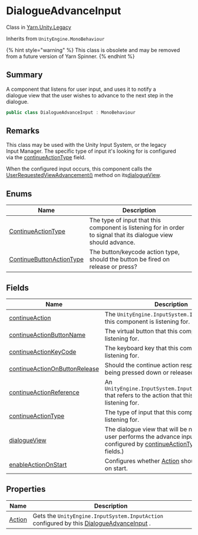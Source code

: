 # DialogueAdvanceInput

Class in [Yarn.Unity.Legacy](yarn.unity.legacy.md)

Inherits from `UnityEngine.MonoBehaviour`

{% hint style="warning" %}
This class is obsolete and may be removed from a future version of Yarn Spinner.
{% endhint %}

## Summary

A component that listens for user input, and uses it to notify a\
dialogue view that the user wishes to advance to the next step in the\
dialogue.

```csharp
public class DialogueAdvanceInput : MonoBehaviour
```

## Remarks

This class may be used with the Unity Input System, or the legacy\
Input Manager. The specific type of input it's looking for is configured\
via the [continueActionType](yarn.unity.legacy.dialogueadvanceinput.continueactiontype-2.md) field.

When the configured input occurs, this component calls the [UserRequestedViewAdvancement()](yarn.unity.legacy.dialogueviewbase.userrequestedviewadvancement.md) method on its[dialogueView](yarn.unity.legacy.dialogueadvanceinput.dialogueview.md).

## Enums

| Name                                                                                           | Description                                                                                                      |
| ---------------------------------------------------------------------------------------------- | ---------------------------------------------------------------------------------------------------------------- |
| [ContinueActionType](yarn.unity.legacy.dialogueadvanceinput.continueactiontype-1.md)           | The type of input that this component is listening for in order to signal that its dialogue view should advance. |
| [ContinueButtonActionType](yarn.unity.legacy.dialogueadvanceinput.continuebuttonactiontype.md) | The button/keycode action type, should the button be fired on release or press?                                  |

## Fields

| Name                                                                                                     | Description                                                                                                                                                                                                  |
| -------------------------------------------------------------------------------------------------------- | ------------------------------------------------------------------------------------------------------------------------------------------------------------------------------------------------------------ |
| [continueAction](yarn.unity.legacy.dialogueadvanceinput.continueaction.md)                               | The `UnityEngine.InputSystem.InputAction` that this component is listening for.                                                                                                                              |
| [continueActionButtonName](yarn.unity.legacy.dialogueadvanceinput.continueactionbuttonname.md)           | The virtual button that this component is listening for.                                                                                                                                                     |
| [continueActionKeyCode](yarn.unity.legacy.dialogueadvanceinput.continueactionkeycode.md)                 | The keyboard key that this component is listening for.                                                                                                                                                       |
| [continueActionOnButtonRelease](yarn.unity.legacy.dialogueadvanceinput.continueactiononbuttonrelease.md) | Should the continue action respond to key being pressed down or released.                                                                                                                                    |
| [continueActionReference](yarn.unity.legacy.dialogueadvanceinput.continueactionreference.md)             | An `UnityEngine.InputSystem.InputActionReference` that refers to the action that this component is listening for.                                                                                            |
| [continueActionType](yarn.unity.legacy.dialogueadvanceinput.continueactiontype-2.md)                     | The type of input that this component is listening for.                                                                                                                                                      |
| [dialogueView](yarn.unity.legacy.dialogueadvanceinput.dialogueview.md)                                   | The dialogue view that will be notified when the user performs the advance input (as configured by [continueActionType](yarn.unity.legacy.dialogueadvanceinput.continueactiontype-2.md) and related fields.) |
| [enableActionOnStart](yarn.unity.legacy.dialogueadvanceinput.enableactiononstart.md)                     | Configures whether [Action](yarn.unity.legacy.dialogueadvanceinput.action.md) should be enabled on start.                                                                                                    |

## Properties

| Name                                                       | Description                                                                                                                           |
| ---------------------------------------------------------- | ------------------------------------------------------------------------------------------------------------------------------------- |
| [Action](yarn.unity.legacy.dialogueadvanceinput.action.md) | Gets the `UnityEngine.InputSystem.InputAction` configured by this [DialogueAdvanceInput](yarn.unity.legacy.dialogueadvanceinput.md) . |
